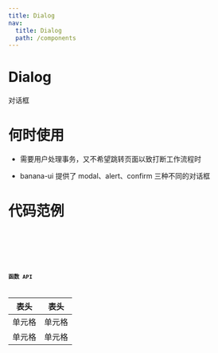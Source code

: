 ```yaml
---
title: Dialog
nav:
  title: Dialog
  path: /components
---
```


# Dialog

对话框

# 何时使用

- 需要用户处理事务，又不希望跳转页面以致打断工作流程时

- banana-ui 提供了 modal、alert、confirm 三种不同的对话框

# 代码范例

<code src="./demos/basic.tsx" />
<code src="./demos/alert.tsx" />
<code src="./demos/modal.tsx" />
<code src="./demos/confirm.tsx" />

<API src="./Dialog.tsx">

## 函数 API

| 表头   | 表头   |
| ------ | ------ |
| 单元格 | 单元格 |
| 单元格 | 单元格 |
